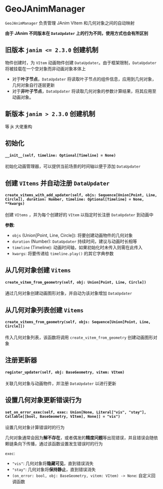 
# GeoJAnimManager

`GeoJAnimManager` 负责管理 JAnim VItem 和几何对象之间的自动映射


**由于 JAnim 不同版本在 `DataUpdater` 上的行为不同，使用方式也会有所区别**

## 旧版本 `janim <= 2.3.0` 创建机制

物件创建时，为 `VItem` 动画物件创建 `DataUpdater`。由于框架限制，`DataUpdater` 将被挂载在一个空对象而非动画对象本体上

 - 对于**叶子节点**，`DataUpdater` 将读取叶子节点的组件信息，应用到几何对象，几何对象自行逐层更新
 - 对于**非叶子节点**，`DataUpdater` 将读取几何对象的参数计算结果，将其应用至动画对象。

## 新版本 `janim > 2.3.0` 创建机制

等 jk 大佬重构


## 初始化

#### `__init__(self, timeline: Optional[Timeline] = None)`

初始化动画管理器，可以提供当前场景的时间轴以便于添加 `DataUpdater`


## 创建 `VItems` 并自动注册 `DataUpdater`

#### `create_vitems_with_add_updater(self, objs: Sequence[Union[Point, Line, Circle]], duration: Number, timeline: Optional[Timeline] = None, **kwargs)`

创建 `VItems` ，并为每个创建好的 `VItem` 以指定时长注册 `DataUpdater` 到动画中

**参数**:
 - `objs` (Union[Point, Line, Circle]): 将要创建动画物件的几何对象
 - `duration` (Number): `DataUpdater` 持续时间，建议与动画时长相等
 - `timeline` (Timeline): 动画时间轴，如果初始化时未传入则需在此传入
 - `kwargs`: 将要传递给 `timeline.play()` 的其它字典参数


## 从几何对象创建 `Vitems`

#### `create_vitem_from_geometry(self, obj: Union[Point, Line, Circle])`

通过几何对象创建动画图形对象，并自动为该对象增加 `DataUpdater`


## 从几何对象列表创建 `Vitems`

#### `create_vitems_from_geometry(self, objs: Sequence[Union[Point, Line, Circle]])`

传入几何对象列表，该函数将调用 `create_vitem_from_geometry` 创建动画图形对象


## 注册更新器

#### `register_updater(self, obj: BaseGeometry, vitem: VItem)`

关联几何对象与动画物件，并注册 `DataUpdater` 以进行更新



## 设置几何对象更新错误行为

#### `set_on_error_exec(self, exec: Union[None, Literal["vis", "stay"], Callable[[bool, BaseGeometry, VItem], None]] = "vis")`

设置几何对象计算错误时的行为

几何对象通常会因为**解不存在**，或者偶发的**精度问题**等出现错误，并且错误会随依赖链条向下传播，通过该函数设置发生错误时的行为

`exec`: 
 - `"vis"`: 几何对象将**隐藏可见**，直到错误消失
 - `"stay"`: 几何对象将**保持静止**，直到错误消失
 - `(on_error: bool, obj: BaseGeometry, vitem: VItem) -> None`: 自定义回调函数
